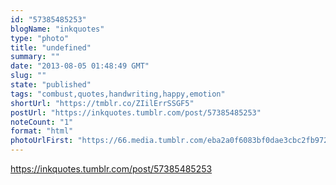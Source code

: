```yaml
---
id: "57385485253"
blogName: "inkquotes"
type: "photo"
title: "undefined"
summary: ""
date: "2013-08-05 01:48:49 GMT"
slug: ""
state: "published"
tags: "combust,quotes,handwriting,happy,emotion"
shortUrl: "https://tmblr.co/ZIilErrSSGF5"
postUrl: "https://inkquotes.tumblr.com/post/57385485253"
noteCount: "1"
format: "html"
photoUrlFirst: "https://66.media.tumblr.com/eba2a0f6083bf0dae3cbc2fb97231fc2/tumblr_mr1bpd6TYB1saaiiho1_1280.jpg"
---
```


https://inkquotes.tumblr.com/post/57385485253
